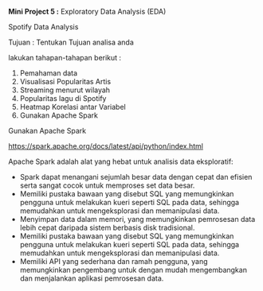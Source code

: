 **Mini Project 5 :** Exploratory Data Analysis (EDA)

Spotify Data Analysis

Tujuan : Tentukan Tujuan analisa anda

lakukan tahapan-tahapan berikut :

1. Pemahaman data
2. Visualisasi Popularitas Artis
3. Streaming menurut wilayah
4. Popularitas lagu di Spotify
5. Heatmap Korelasi antar Variabel
6. Gunakan Apache Spark


Gunakan Apache Spark

https://spark.apache.org/docs/latest/api/python/index.html

Apache Spark adalah alat yang hebat untuk analisis data eksploratif:

- Spark dapat menangani sejumlah besar data dengan cepat dan efisien serta sangat cocok untuk memproses set data besar.
- Memiliki pustaka bawaan yang disebut SQL yang memungkinkan pengguna untuk melakukan kueri seperti SQL pada data, sehingga memudahkan untuk mengeksplorasi dan memanipulasi data.
- Menyimpan data dalam memori, yang memungkinkan pemrosesan data lebih cepat daripada sistem berbasis disk tradisional.
- Memiliki pustaka bawaan yang disebut SQL yang memungkinkan pengguna untuk melakukan kueri seperti SQL pada data, sehingga memudahkan untuk mengeksplorasi dan memanipulasi data.
- Memiliki API yang sederhana dan ramah pengguna, yang memungkinkan pengembang untuk dengan mudah mengembangkan dan menjalankan aplikasi pemrosesan data.
